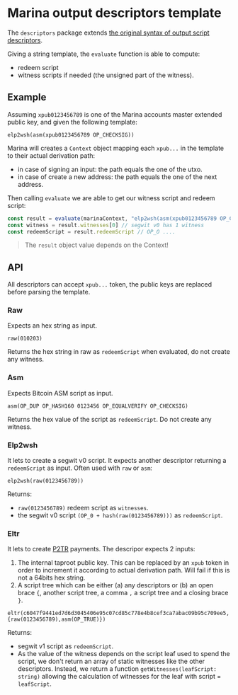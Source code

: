 # Marina output descriptors template
The `descriptors` package extends [the original syntax of output script descriptors](https://github.com/bitcoin/bitcoin/blob/master/doc/descriptors.md).

Giving a string template, the `evaluate` function is able to compute:
* redeem script 
* witness scripts if needed (the unsigned part of the witness).

## Example

Assuming `xpub0123456789` is one of the Marina accounts master extended public key, and given the following template: 

```
elp2wsh(asm(xpub0123456789 OP_CHECKSIG))
```

Marina will creates a `Context` object mapping each `xpub...` in the template to their actual derivation path:

* in case of signing an input: the path equals the one of the utxo.
* in case of create a new address: the path equals the one of the next address.

Then calling `evaluate` we are able to get our witness script and redeem script:

```ts
const result = evaluate(marinaContext, "elp2wsh(asm(xpub0123456789 OP_CHECKSIG))")
const witness = result.witnesses[0] // segwit v0 has 1 witness
const redeemScript = result.redeemScript // OP_O .... 
```

> The `result` object value depends on the Context! 

## API

All descriptors can accept `xpub...` token, the public keys are replaced before parsing the template.

### Raw

Expects an hex string as input.

```
raw(010203)
```

Returns the hex string in raw as `redeemScript` when evaluated, do not create any witness.

### Asm

Expects Bitcoin ASM script as input.

```
asm(OP_DUP OP_HASH160 0123456 OP_EQUALVERIFY OP_CHECKSIG)
```

Returns the hex value of the script as `redeemScript`. Do not create any witness.

### Elp2wsh

It lets to create a segwit v0 script. It expects another descriptor returning a `redeemScript` as input. Often used with `raw` or `asm`:

```
elp2wsh(raw(0123456789)) 
```

Returns:

* `raw(0123456789)` redeem script as `witnesses`.
* the segwit v0 script `(OP_0 + hash(raw(0123456789)))` as `redeemScript`.

### Eltr

It lets to create [P2TR](https://en.bitcoin.it/wiki/Taproot) payments. The descripor expects 2 inputs:

1. The internal taproot public key. This can be replaced by an `xpub` token in order to increment it according to actual derivation path. Will fail if this is not a 64bits hex string.
2. A script tree which can be either (a) any descriptors or (b) an open brace `{`, another script tree, a comma `,` a script tree and a closing brace `}`.

```
eltr(c6047f9441ed7d6d3045406e95c07cd85c778e4b8cef3ca7abac09b95c709ee5, {raw(0123456789),asm(OP_TRUE)})
```

Returns:

* segwit v1 script as `redeemScript`.
* As the value of the witness depends on the script leaf used to spend the script, we don't return an array of static witnesses like the other descriptors. Instead, we return a function `getWitnesses(leafScript: string)` allowing the calculation of witnesses for the leaf with script = `leafScript`.